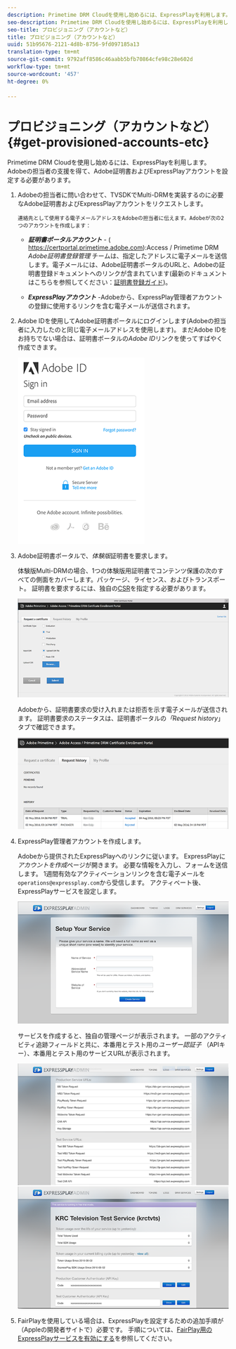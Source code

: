 ```yaml
---
description: Primetime DRM Cloudを使用し始めるには、ExpressPlayを利用します。Adobeの担当者の支援を得て、Adobe証明書およびExpressPlayアカウントを設定する必要があります。
seo-description: Primetime DRM Cloudを使用し始めるには、ExpressPlayを利用します。Adobeの担当者の支援を得て、Adobe証明書およびExpressPlayアカウントを設定する必要があります。
seo-title: プロビジョニング（アカウントなど）
title: プロビジョニング（アカウントなど）
uuid: 51b95676-2121-4d8b-8756-9fd097185a13
translation-type: tm+mt
source-git-commit: 9792aff8586c46aabb5bfb70864cfe98c28e602d
workflow-type: tm+mt
source-wordcount: '457'
ht-degree: 0%

---
```



# プロビジョニング（アカウントなど） {#get-provisioned-accounts-etc}

Primetime DRM Cloudを使用し始めるには、ExpressPlayを利用します。Adobeの担当者の支援を得て、Adobe証明書およびExpressPlayアカウントを設定する必要があります。

1. Adobeの担当者に問い合わせて、TVSDKでMulti-DRMを実装するのに必要なAdobe証明書およびExpressPlayアカウントをリクエストします。

       連絡先として使用する電子メールアドレスをAdobeの担当者に伝えます。Adobeが次の2つのアカウントを作成します：
   
   * ***証明書ポータルアカウント*** - ( <span></span>https://certportal.primetime.adobe.com):Access / Primetime DRM *Adobe証明書登録管理* チームは、指定したアドレスに電子メールを送信します。電子メールには、Adobe証明書ポータルのURLと、Adobeの証明書登録ドキュメントへのリンクが含まれています(最新のドキュメントはこちらを参照してください：[証明書登録ガイド](../../../digital-rights-management/certificate-enrollment-guide/about-certs.md))。

   * ***ExpressPlayアカウント*** -Adobeから、ExpressPlay管理者アカウントの登録に使用するリンクを含む電子メールが送信されます。

1. Adobe IDを使用してAdobe証明書ポータルにログインします(Adobeの担当者に入力したのと同じ電子メールアドレスを使用します)。 まだAdobe IDをお持ちでない場合は、証明書ポータルの&#x200B;*Adobe ID*&#x200B;リンクを使ってすばやく作成できます。

   <!--<a id="fig_mst_gtj_wv"></a>-->

   ![](assets/cert_portal_sign-in-page-web.png)

1. Adobe証明書ポータルで、*体験版*&#x200B;証明書を要求します。

   体験版Multi-DRMの場合、1つの体験版用証明書でコンテンツ保護の次のすべての側面をカバーします。パッケージ、ライセンス、およびトランスポート。 証明書を要求するには、独自の[CSR](../../../digital-rights-management/certificate-enrollment-guide/request-certs/gen-cert-signing-req.md)を指定する必要があります。
   <!--<a id="fig_op1_xwj_wv"></a>-->

   ![](assets/cert_portal_trial_request-web.png)

   Adobeから、証明書要求の受け入れまたは拒否を示す電子メールが送信されます。 証明書要求のステータスは、証明書ポータルの&#x200B;*「Request history*」タブで確認できます。
   <!--<a id="fig_gkl_myj_wv"></a>-->

   ![](assets/cert_portal_request_history-web.png)

1. ExpressPlay管理者アカウントを作成します。

   Adobeから提供されたExpressPlayへのリンクに従います。 ExpressPlayに&#x200B;*アカウントを作成*&#x200B;ページが開きます。 必要な情報を入力し、フォームを送信します。 1週間有効なアクティベーションリンクを含む電子メールを`operations@expressplay.com`から受信します。 アクティベート後、ExpressPlayサービスを設定します。
   <!--<a id="fig_cjl_ztk_wv"></a>-->

   ![](assets/expressplay_create_service-web.png)

   サービスを作成すると、独自の管理ページが表示されます。 一部のアクティビティ追跡フィールドと共に、本番用とテスト用の&#x200B;*ユーザー認証子* （APIキー）、本番用とテスト用のサービスURLが表示されます。

   <!--<a id="fig_c5h_xdl_wv"></a>-->

   ![](assets/expressplay_admin_dashboard_2-web.png) ![](assets/expressplay_admin_dashboard-web.png)

1. FairPlayを使用している場合は、ExpressPlayを設定するための追加手順が（Appleの開発者サイトで）必要です。 手順については、[FairPlay用のExpressPlayサービスを有効にする](../../multi-drm-workflows/p-l-and-p/fairplay-workflow.md#enable-expressplay-service-for-fairplay)を参照してください。
